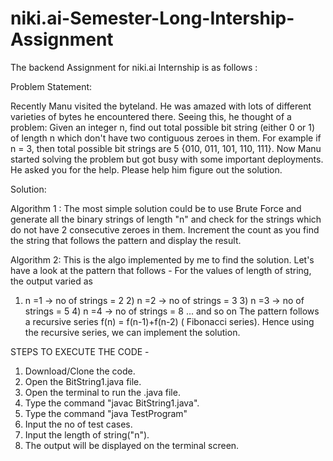 # niki.ai-Semester-Long-Intership-Assignment

The backend Assignment for niki.ai Internship is as follows :

Problem Statement:

Recently Manu visited the byteland. He was amazed with lots of different varieties of bytes he
encountered there. Seeing this, he thought of a problem: Given an integer n, find out total possible
bit string (either 0 or 1) of length n which don't have two contiguous zeroes in them. For example if n
= 3, then total possible bit strings are 5 {010, 011, 101, 110, 111}. Now Manu started solving
the problem but got busy with some important deployments. He asked you for the help. Please help
him figure out the solution.

Solution:

Algorithm 1 :
The most simple solution could be to use Brute Force and generate all the binary strings of length "n" and
check for the strings which do not have 2 consecutive zeroes in them. Increment the count as you find the string
that follows the pattern and display the result.

Algorithm 2:
This is the algo implemented by me to find the solution.
Let's have a look at the pattern that follows - 
For the values of length of string, the output varied as
  1) n =1 -> no of strings = 2
	2) n =2 -> no of strings = 3
	3) n =3 -> no of strings = 5
	4) n =4 -> no of strings = 8
	... and so on
	The pattern follows a recursive series f(n) = f(n-1)+f(n-2) ( Fibonacci series).
  Hence using the recursive series, we can implement the solution.

STEPS TO EXECUTE THE CODE -

1) Download/Clone the code.
2) Open the BitString1.java file.
3) Open the terminal to run the .java file.
4) Type the command "javac BitString1.java".
5) Type the command "java TestProgram"
6) Input the no of test cases.
7) Input the length of string("n").
8) The output will be displayed on the terminal screen.
